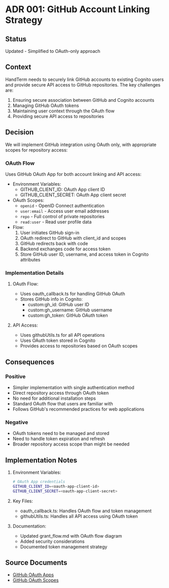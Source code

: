 # ADR 001: GitHub Account Linking Strategy

## Status
Updated - Simplified to OAuth-only approach

## Context
HandTerm needs to securely link GitHub accounts to existing Cognito users and provide secure API access to GitHub repositories. The key challenges are:

1. Ensuring secure association between GitHub and Cognito accounts
2. Managing GitHub OAuth tokens
3. Maintaining user context through the OAuth flow
4. Providing secure API access to repositories

## Decision
We will implement GitHub integration using OAuth only, with appropriate scopes for repository access:

### OAuth Flow
Uses GitHub OAuth App for both account linking and API access:
- Environment Variables:
  - GITHUB_CLIENT_ID: OAuth App client ID
  - GITHUB_CLIENT_SECRET: OAuth App client secret
- OAuth Scopes:
  - `openid` - OpenID Connect authentication
  - `user:email` - Access user email addresses
  - `repo` - Full control of private repositories
  - `read:user` - Read user profile data
- Flow:
  1. User initiates GitHub sign-in
  2. OAuth redirect to GitHub with client_id and scopes
  3. GitHub redirects back with code
  4. Backend exchanges code for access token
  5. Store GitHub user ID, username, and access token in Cognito attributes

### Implementation Details
1. OAuth Flow:
   - Uses oauth_callback.ts for handling GitHub OAuth
   - Stores GitHub info in Cognito:
     - custom:gh_id: GitHub user ID
     - custom:gh_username: GitHub username
     - custom:gh_token: GitHub OAuth token

2. API Access:
   - Uses githubUtils.ts for all API operations
   - Uses OAuth token stored in Cognito
   - Provides access to repositories based on OAuth scopes

## Consequences

### Positive
- Simpler implementation with single authentication method
- Direct repository access through OAuth token
- No need for additional installation steps
- Standard OAuth flow that users are familiar with
- Follows GitHub's recommended practices for web applications

### Negative
- OAuth tokens need to be managed and stored
- Need to handle token expiration and refresh
- Broader repository access scope than might be needed

## Implementation Notes
1. Environment Variables:
   ```bash
   # OAuth App credentials
   GITHUB_CLIENT_ID=<oauth-app-client-id>
   GITHUB_CLIENT_SECRET=<oauth-app-client-secret>
   ```

2. Key Files:
   - oauth_callback.ts: Handles OAuth flow and token management
   - githubUtils.ts: Handles all API access using OAuth token

3. Documentation:
   - Updated grant_flow.md with OAuth flow diagram
   - Added security considerations
   - Documented token management strategy

## Source Documents
- [GitHub OAuth Apps](https://docs.github.com/en/apps/oauth-apps/building-oauth-apps/authorizing-oauth-apps)
- [GitHub OAuth Scopes](https://docs.github.com/en/apps/oauth-apps/building-oauth-apps/scopes-for-oauth-apps)
